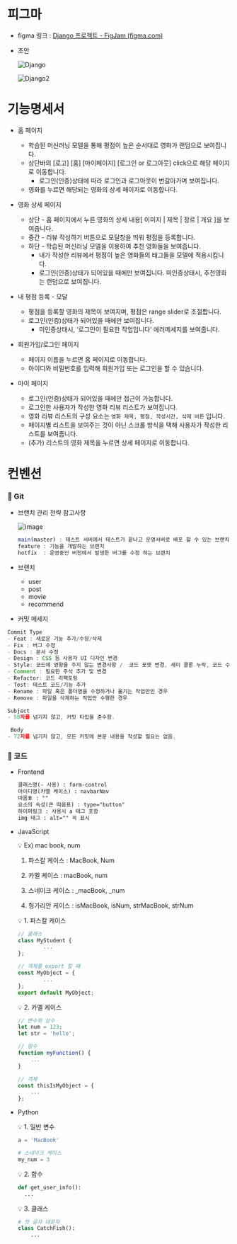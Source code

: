 # 피그마

- figma 링크 : [Django 프로젝트 - FigJam (figma.com)](https://www.figma.com/file/1MNv5IX3SogCRUtb0odNde/Django-%ED%94%84%EB%A1%9C%EC%A0%9D%ED%8A%B8?node-id=0%3A1)
- 초안  


    ![Django](https://user-images.githubusercontent.com/89643366/173344603-e0649fe5-6ae1-4eb1-a438-850811b5daba.png)

    
    ![Django2](https://user-images.githubusercontent.com/89643366/173346061-66b46868-7374-4e63-864d-dea2d90e3e45.png)


# 기능명세서

- 홈 페이지
    - 학습된 머신러닝 모델을 통해 평점이 높은 순서대로 영화가 랜덤으로 보여집니다.
    - 상단바의 [로고] [홈] [마이페이지] [로그인 or 로그아웃] click으로 해당 페이지로 이동합니다.
        - 로그인(인증)상태에 따라 로그인과 로그아웃이 번갈아가며 보여집니다.
    - 영화를 누르면 해당되는 영화의 상세 페이지로 이동합니다.
    
- 영화 상세 페이지
    - 상단 - 홈 페이지에서 누른 영화의 상세 내용[ 이미지 | 제목 | 장르 | 개요 ]을 보여줍니다.
    - 중간 - 리뷰 작성하기 버튼으로 모달창을 띄워 평점을 등록합니다.
    - 하단 - 학습된 머신러닝 모델을 이용하여 추천 영화들을 보여줍니다.
        - 내가 작성한 리뷰에서 평점이 높은 영화들의 태그들을 모델에 적용시킵니다.
        - 로그인(인증)상태가 되어있을 때에만 보여집니다. 미인증상태시, 추천영화는 랜덤으로 보여집니다.
        
- 내 평점 등록 - 모달
    - 평점을 등록할 영화의 제목이 보여지며, 평점은 range slider로 조절합니다.
    - 로그인(인증)상태가 되어있을 때에만 보여집니다.
        - 미인증상태시, ‘로그인이 필요한 작업입니다’ 에러메세지를 보여줍니다.
    
- 회원가입/로그인 페이지
    - 페이지 이름을 누르면 홈 페이지로 이동합니다.
    - 아이디와 비밀번호를 입력해 회원가입 또는 로그인을 할 수 있습니다.
    
- 마이 페이지
    - 로그인(인증)상태가 되어있을 때에만 접근이 가능합니다.
    - 로그인한 사용자가 작성한 영화 리뷰 리스트가 보여집니다.
    - 영화 리뷰 리스트의 구성 요소는 `영화 제목, 평점, 작성시간, 삭제 버튼` 입니다.
    - 페이지별 리스트을 보여주는 것이 아닌 스크롤 방식을 택해 사용자가 작성한 리스트를 보여줍니다.
    - (추가) 리스트의 영화 제목을 누르면 상세 페이지로 이동합니다.

# 컨벤션

### 💚 Git

- 브랜치 관리 전략 참고사항
    
    ![image](https://user-images.githubusercontent.com/89643366/169194210-7acb7256-91e9-43cd-b02f-8fbf30b829d6.png)
    
    ```jsx
    main(master) : 테스트 서버에서 테스트가 끝나고 운영서버로 배포 할 수 있는 브랜치
    feature : 기능을 개발하는 브랜치
    hotfix  : 운영중인 버전에서 발생한 버그를 수정 하는 브랜치
    ```
    
- 브랜치
    - user
    - post
    - movie
    - recommend

- 커밋 메세지

```jsx
Commit Type
- Feat : 새로운 기능 추가/수정/삭제
- Fix : 버그 수정
- Docs : 문서 수정
- Design : CSS 등 사용자 UI 디자인 변경
- Style: 코드에 영향을 주지 않는 변경사항 /  코드 포맷 변경, 새미 콜론 누락, 코드 수정이 없는 경우
- Comment : 필요한 주석 추가 및 변경
- Refactor: 코드 리팩토링
- Test: 테스트 코드/기능 추가
- Rename : 파일 혹은 폴더명을 수정하거나 옮기는 작업만인 경우
- Remove : 파일을 삭제하는 작업만 수행한 경우

Subject
- 50자를 넘기지 않고, 커밋 타입을 준수함.

 Body
- 72자를 넘기지 않고, 모든 커밋에 본문 내용을 작성할 필요는 없음.
```

### 💚 코드

- Frontend
    
    ```html
    클래스명(- 사용) : form-control  
    아이디명(카멜 케이스) : navbarNav
    따옴표 : ""
    요소의 속성(큰 따옴표) : type="button"
    하이퍼링크 : 사용시 a 태그 포함
    img 태그 : alt="" 꼭 표시
    ```
    
- JavaScript
    
    <aside>
    💡 Ex) mac book, num
    
    1. 파스칼 케이스 : MacBook, Num
    
    2. 카멜 케이스 : macBook, num
    
    3. 스네이크 케이스 : _macBook, _num
    
    4. 헝가리안 케이스 : isMacBook, isNum, strMacBook, strNum
    
    </aside>
    
    <aside>
    💡 1. 파스칼 케이스
    
    </aside>
    
    ```jsx
    // 클래스
    class MyStudent {
    		...
    };
    ```
    
    ```jsx
    // 객체를 export 할 때
    const MyObject = {
    		...
    };
    export default MyObject;
    ```
    
    <aside>
    💡 2. 카멜 케이스
    
    </aside>
    
    ```jsx
    // 변수와 상수
    let num = 123;
    let str = 'hello';
    
    // 함수
    function myFunction() {
    	...
    }
    
    // 객체
    const thisIsMyObject = {
    	...
    };
    ```
    
- Python
    
    <aside>
    💡 1. 일반 변수
    
    </aside>
    
    ```python
    a = 'MacBook'
    
    # 스네이크 케이스
    my_num = 3
    ```
    
    <aside>
    💡 2. 함수
    
    </aside>
    
    ```python
    def get_user_info():
      ...
    ```
    
    <aside>
    💡 3. 클래스
    
    </aside>
    
    ```python
    # 첫 글자 대문자
    class CatchFish():
    	...
    ```
    
